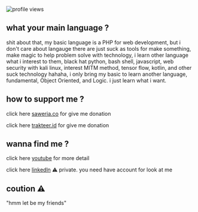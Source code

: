 <!--
**naagaraa/naagaraa** is a ✨ _special_ ✨ repository because its `README.md` (this file) appears on your GitHub profile.

Here are some ideas to get you started:

- 🔭 I’m currently working on ...
- 🌱 I’m currently learning ...
- 👯 I’m looking to collaborate on ...
- 🤔 I’m looking for help with ...
- 💬 Ask me about ...
- 📫 How to reach me: ...
- 😄 Pronouns: ...
- ⚡ Fun fact: ...
-->

<p align="left">
    <img src="https://gpvc.arturio.dev/naagaraa" alt="profile views">
</p>

<!--
[![GitHub Streak](https://github-readme-streak-stats.herokuapp.com?user=naagaraa&theme=highcontrast&hide_border=true)](https://git.io/streak-stats)

-->

<!--
"if make software it's easy, instant and full magic, try build by your self don't look someone for making"
-->

<!--
try writing something :

-  I’m currently used Language PHP and learning PYTHON and Kotlin or Flutter for next FUTURE to mobile apps, 
-  I’m currently learning Framewok Laravel, Codeigniter, Flask 
-  I’m currently Used Frontend tech stack Boostrap, CSS 
-  I’m currently learning english for improve my skill
-->

## what your main language ?
shit about that, my basic language is a PHP for web development, but i don't care about langauge there are just suck as tools for make something, make magic to help problem solve with technology, i learn other language what i interest to them, black hat python, bash shell, javascript, web security with kali linux, interest MITM method, tensor flow, kotlin, and other suck technology hahaha, i only bring my basic to learn another language, fundamental, Object Oriented, and Logic. i just learn what i want.

## how to support me ? 
<p align=left>
    click here <a href="https://saweria.co/naagaraa">saweria.co</a> for give me donation
</p>

<p align=left>
    click here <a href="https://trakteer.id/naagaraa/tip">trakteer.id</a> for give me donation     
</p>

## wanna find me ?
<p align=left>
   click here <a href="https://www.youtube.com/channel/UCYsZhw6Mlk23Q-nUPP9t1YA">youtube</a> for more detail
</p>

<p align=left>
   click here <a href="https://www.linkedin.com/in/nagara/">linkedln</a> ⚠️ private. you need have account for look at me
</p>

## coution ⚠️
"hmm let be my friends"

